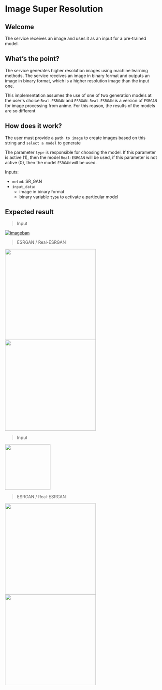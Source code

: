 # Image Super Resolution

## Welcome
The service receives an image and uses it as an input for a pre-trained model.

## What’s the point?
The service generates higher resolution images using machine learning methods. The service receives an image in binary format and outputs an image in binary format, which is a higher resolution image than the input one.

This implementation assumes the use of one of two generation models at the user's choice `Real-ESRGAN` and `ESRGAN`. `Real-ESRGAN` is a version of `ESRGAN` for image processing from anime. For this reason, the results of the models are so different

## How does it work?

The user must provide a `path to image` to create images based on this string and `select a model` to generate

The parameter `type` is responsible for choosing the model. If this parameter is active (1), then the model `Real-ESRGAN` will be used, if this parameter is not active (0), then the model `ESRGAN` will be used.

Inputs:

* `metod`: SR_GAN
* `input_data`: 
  * image in binary format
  * binary variable `type` to activate a particular model

## Expected result

> Input

[![imageban](https://i1.imageban.ru/out/2022/09/23/43ee31df2e595bb44b8d7b317638c885.jpg)](https://imageban.ru)

> ESRGAN / Real-ESRGAN

<img src="https://i6.imageban.ru/out/2022/09/23/224ce06bc0866e64c46bb0cbf5b1bb66.png" width="300" />  <img src="https://i7.imageban.ru/out/2022/09/23/80e740b81455ea9df5bfc4feee515d0c.png" width="300" />  

> Input

<img src="https://i5.imageban.ru/out/2022/09/23/8dd872da33d3d4343e93e6bbb3cdcf11.jpg" width="150" />

> ESRGAN / Real-ESRGAN

<img src="https://i7.imageban.ru/out/2022/09/23/d230ec0f3d67c206bf51ad80e25808d7.png" width="300" />  <img src="https://i4.imageban.ru/out/2022/09/23/ea6d0a09af042f37f9cdf1a079228e85.png" width="300" />  
